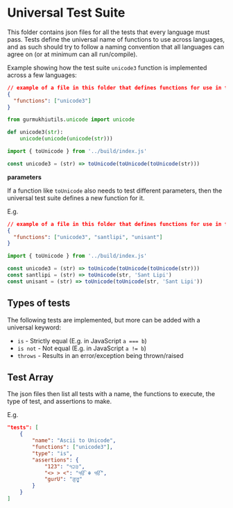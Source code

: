 # Universal Test Suite

This folder contains json files for all the tests that every language must pass. Tests define the universal name of functions to use across languages, and as such should try to follow a naming convention that all languages can agree on (or at minimum can all run/compile).

Example showing how the test suite `unicode3` function is implemented across a few languages:

```json
// example of a file in this folder that defines functions for use in the tests
{
  "functions": ["unicode3"]
}
```

```python
from gurmukhiutils.unicode import unicode

def unicode3(str):
    unicode(unicode(unicode(str)))
```

```js
import { toUnicode } from '../build/index.js'

const unicode3 = (str) => toUnicode(toUnicode(toUnicode(str)))
```

**parameters**

If a function like `toUnicode` also needs to test different parameters, then the universal test suite defines a new function for it.

E.g.

```json
// example of a file in this folder that defines functions for use in the tests
{
  "functions": ["unicode3", "santlipi", "unisant"]
}
```

```js
import { toUnicode } from '../build/index.js'

const unicode3 = (str) => toUnicode(toUnicode(toUnicode(str)))
const santlipi = (str) => toUnicode(str, 'Sant Lipi')
const unisant = (str) => toUnicode(toUnicode(str, 'Sant Lipi'))
```

## Types of tests

The following tests are implemented, but more can be added with a universal keyword:

- `is` - Strictly equal (E.g. in JavaScript `a === b`)
- `is not` - Not equal (E.g. in JavaScript `a != b`)
- `throws` - Results in an error/exception being thrown/raised

## Test Array

The json files then list all tests with a name, the functions to execute, the type of test, and assertions to make.

E.g.

```json
"tests": [
    {
        "name": "Ascii to Unicode",
        "functions": ["unicode3"],
        "type": "is",
        "assertions": {
            "123": "੧੨੩",
            "<> > <": "ੴ ☬ ੴ",
            "gurU": "ਗੁਰੂ"
        }
    }
]
```
